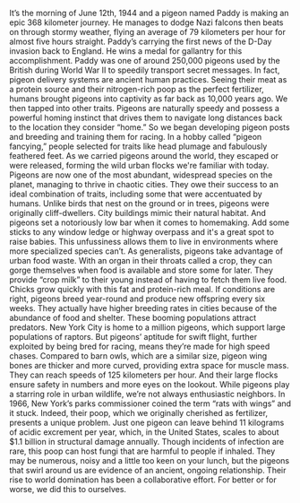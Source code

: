 It’s the morning of June 12th, 1944 and a pigeon named Paddy is making an epic 368 kilometer journey. He manages to dodge Nazi falcons then beats on through stormy weather, flying an average of 79 kilometers per hour for almost five hours straight. Paddy’s carrying the first news  of the D-Day invasion back to England. He wins a medal for gallantry for this accomplishment. Paddy was one of around 250,000 pigeons used by the British during World War II to speedily transport secret messages. In fact, pigeon delivery systems are ancient human practices. Seeing their meat as a protein source and their nitrogen-rich poop  as the perfect fertilizer, humans brought pigeons into captivity as far back as 10,000 years ago. We then tapped into other traits. Pigeons are naturally speedy  and possess a powerful homing instinct that drives them to navigate long distances back to the location they consider “home.” So we began developing pigeon posts and breeding and training them for racing. In a hobby called  “pigeon fancying,” people selected for traits  like head plumage and fabulously feathered feet. As we carried pigeons around the world, they escaped or were released, forming the wild urban flocks we're familiar with today. Pigeons are now one of the most abundant, widespread species on the planet, managing to thrive in chaotic cities. They owe their success to an ideal combination of traits, including some that were accentuated by humans. Unlike birds that nest  on the ground or in trees, pigeons were originally cliff-dwellers. City buildings mimic  their natural habitat. And pigeons set a notoriously  low bar when it comes to homemaking. Add some sticks to any window ledge or highway overpass and it's a great spot to raise babies. This unfussiness allows them to live  in environments where more specialized species can’t. As generalists, pigeons take advantage  of urban food waste. With an organ in their throats  called a crop, they can gorge themselves when food is available and store some for later. They provide “crop milk” to their young instead of having to fetch them live food. Chicks grow quickly with this  fat and protein-rich meal. If conditions are right, pigeons breed year-round and produce new offspring every six weeks. They actually have higher breeding rates in cities because of the abundance  of food and shelter. These booming populations  attract predators. New York City is home  to a million pigeons, which support large populations of raptors. But pigeons’ aptitude for swift flight, further exploited by being bred for racing, means they’re made  for high speed chases. Compared to barn owls, which are a similar size, pigeon wing bones are thicker  and more curved, providing extra space for muscle mass. They can reach speeds  of 125 kilometers per hour. And their large flocks ensure safety in numbers and more eyes on the lookout. While pigeons play a starring role in urban wildlife, we’re not always enthusiastic neighbors. In 1966, New York’s parks commissioner coined the term “rats with wings” and it stuck. Indeed, their poop, which we originally cherished  as fertilizer, presents a unique problem. Just one pigeon can leave behind  11 kilograms of acidic excrement per year, which, in the United States,  scales to about $1.1 billion in structural damage annually. Though incidents of infection are rare, this poop can host fungi  that are harmful to people if inhaled. They may be numerous, noisy  and a little too keen on your lunch, but the pigeons that swirl around us are evidence of an ancient,  ongoing relationship. Their rise to world domination has been a collaborative effort. For better or for worse,  we did this to ourselves. 